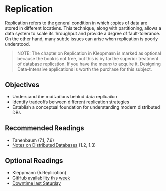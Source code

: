# Replication

Replication refers to the general condition in which copies of data are stored
in different locations. This technique, along with partitioning, allows a data
system to scale its throughput and provide a degree of fault-tolerance. On the
other hand, many subtle issues can arise when replication is poorly understood.

<!-- TODO: Lab with postgres single-leader replication -->

> NOTE: The chapter on Replication in Kleppmann is marked as optional because
> the book is not free, but this is by far the superior treatment of database
> replication. If you have the means to acquire it, Designing Data-Intensive
> applications is worth the purchase for this subject.

## Objectives

- Understand the motivations behind data replication
- Identify tradeoffs between different replication strategies
- Establish a conceptual foundation for understanding modern distributed DBs

## Recommended Readings

- Tanenbaum (7.1, 7.6)
- [Notes on Distributed Databases](https://dominoweb.draco.res.ibm.com/reports/RJ2571.pdf) (1.2, 1.3)

## Optional Readings

- Kleppmann (5.Replication)
- [GitHub availability this week](https://github.blog/news-insights/the-library/github-availability-this-week/)
- [Downtime last Saturday](https://github.blog/news-insights/the-library/downtime-last-saturday/)

